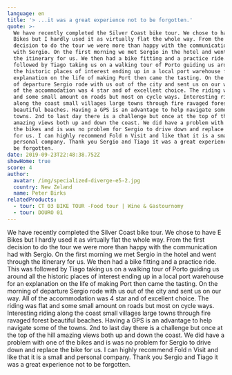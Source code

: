 ```yaml
---
language: en
title: '> ...it was a great experience not to be forgotten.'
quote: >-
  We have recently completed the Silver Coast bike tour. We chose to have E
  Bikes but I hardly used it as virtually flat the whole way. From the first
  decision to do the tour we were more than happy with the communication had
  with Sergio. On the first morning we met Sergio in the hotel and went through
  the itinerary for us. We then had a bike fitting and a practice ride. This was
  followed by Tiago taking us on a walking tour of Porto guiding us around all
  the historic places of interest ending up in a local port warehouse for an
  explanation on the life of making Port then came the tasting. On the morning
  of departure Sergio rode with us out of the city and sent us on our way. All
  of the accommodation was 4 star and of excellent choice. The riding was flat
  and some small amount on roads but most on cycle ways. Interesting riding
  along the coast small villages large towns through fire ravaged forest
  beautiful beaches. Having a GPS is an advantage to help navigate some of the
  towns. 2nd to last day there is a challenge but once at the top of the hill
  amazing views both up and down the coast. We did have a problem with one of
  the bikes and is was no problem for Sergio to drive down and replace the bike
  for us. I can highly recommend Fold n Visit and like that it is a small and
  personal company. Thank you Sergio and Tiago it was a great experience not to
  be forgotten.
date: 2019-09-23T22:48:38.752Z
showHome: true
score: 4
author:
  avatar: /img/specialized-diverge-e5-2.jpg
  country: New Zeland
  name: Peter Birks
relatedProducts:
  - tour: CT 03 BIKE TOUR -Food tour | Wine & Gastournomy
  - tour: DOURO 01
---
```


We have recently completed the Silver Coast bike tour. We chose to have E
Bikes but I hardly used it as virtually flat the whole way. From the first
decision to do the tour we were more than happy with the communication had
with Sergio. On the first morning we met Sergio in the hotel and went through
the itinerary for us. We then had a bike fitting and a practice ride. This was
followed by Tiago taking us on a walking tour of Porto guiding us around all
the historic places of interest ending up in a local port warehouse for an
explanation on the life of making Port then came the tasting. On the morning
of departure Sergio rode with us out of the city and sent us on our way. All
of the accommodation was 4 star and of excellent choice. The riding was flat
and some small amount on roads but most on cycle ways. Interesting riding
along the coast small villages large towns through fire ravaged forest
beautiful beaches. Having a GPS is an advantage to help navigate some of the
towns. 2nd to last day there is a challenge but once at the top of the hill
amazing views both up and down the coast. We did have a problem with one of
the bikes and is was no problem for Sergio to drive down and replace the bike
for us. I can highly recommend Fold n Visit and like that it is a small and
personal company. Thank you Sergio and Tiago it was a great experience not to
be forgotten.